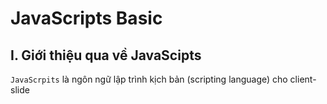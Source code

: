 # JavaScripts Basic
<a name="Modau"></a>
## I. Giới thiệu qua về JavaScipts
`JavaScrpits` là ngôn ngữ lập trình kịch bản (scripting language) cho client-slide
